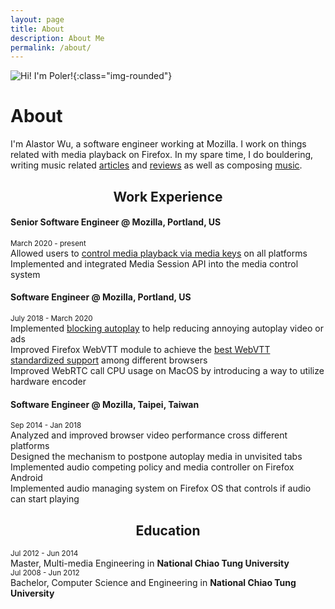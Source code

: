 ```yaml
---
layout: page
title: About
description: About Me
permalink: /about/
---
```


 ![Hi! I'm Poler!]({{site.baseurl}}/assets/img/uploads/profile_poler.jpg){:class="img-rounded"}

# About

I'm Alastor Wu, a software engineer working at Mozilla. I work on things related with media playback on Firefox. In my spare time, I do bouldering, writing music related [articles](https://bit.ly/34HMxFj) and [reviews](https://alastorwu.blogspot.com/) as well as composing [music](https://bit.ly/2KqhBTd).
<br>
## <center>Work Experience</center>
#### Senior Software Engineer @ Mozilla, Portland, US
<small>March 2020 - present</small><br>
Allowed users to [control media playback via media keys](https://bit.ly/2WJDEY0) on all platforms<br>
Implemented and integrated Media Session API into the media control system<br>

#### Software Engineer @ Mozilla, Portland, US
<small>July 2018 - March 2020</small><br>
Implemented [blocking autoplay](https://bit.ly/3hjgel9) to help reducing annoying autoplay video or ads<br>
Improved Firefox WebVTT module to achieve the [best WebVTT standardized support](https://bit.ly/3rAcQHt) among different browsers<br>
Improved WebRTC call CPU usage on MacOS by introducing a way to utilize hardware encoder<br>

#### Software Engineer @ Mozilla, Taipei, Taiwan
<small>Sep 2014 - Jan 2018</small><br>
Analyzed and improved browser video performance cross different platforms<br>
Designed the mechanism to postpone autoplay media in unvisited tabs<br>
Implemented audio competing policy and media controller on Firefox Android<br>
Implemented audio managing system on Firefox OS that controls if audio can start playing<br>

## <center>Education</center>
<small>Jul 2012 - Jun 2014</small><br>
Master, Multi-media Engineering in **National Chiao Tung University**<br>
<small>Jul 2008 - Jun 2012</small><br>
Bachelor, Computer Science and Engineering in **National Chiao Tung University**<br>
